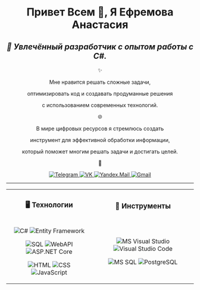 <h1 align="center">Привет Всем 👋, Я Ефремова Анастасия</h1> 

<div align="center">
  <h2>
    <i>🌟 Увлечённый разработчик с опытом работы с C#.</i>
  </h2>
</div>

<div align="center">
  <p>✨</p>
  <p>Мне нравится решать сложные задачи,</p>  
  <p>оптимизировать код и создавать продуманные решения</p> 
  <p>с использованием современных технологий.</p>

  <p>🌐</p>
  <p>В мире цифровых ресурсов я стремлюсь создать</p>  
  <p>инструмент для эффективной обработки информации,</p>  
  <p>который поможет многим решать задачи и достигать целей.</p>

  <p>📲</p>
</div>

<p align="center">
  <a href="https://t.me/Kamilayza" target="_blank">
    <img src="https://img.shields.io/badge/Telegram-2CA5E0?style=for-the-badge&logo=telegram&logoColor=white" alt="Telegram">
  </a>
  <a href="https://vk.com/anas_efr" target="_blank">
    <img src="https://img.shields.io/badge/VK-4A76A8?style=for-the-badge&logo=vk&logoColor=white" alt="VK">
  </a>
  <a href="mailto:KamillaYesa@yandex.ru" target="_blank">
    <img src="https://img.shields.io/badge/Yandex.Mail-FFCC00?style=for-the-badge&logo=yandex&logoColor=black" alt="Yandex.Mail">
  </a>
  <a href="mailto:efremova0anastasia0serg0@gmail.com" target="_blank">
    <img src="https://img.shields.io/badge/Gmail-EA4335?style=for-the-badge&logo=gmail&logoColor=white" alt="Gmail">
  </a>
</p>

<hr/>

<table align="center">
  <tr>
    <td align="center">
      <h3>🖥️ Технологии</h3>
    </td>
    <td align="center">
      <h3>🔧 Инструменты</h3>
    </td>
  </tr>
  <tr>
    <td>
      <p align="center">
        <img src="https://img.shields.io/badge/C%23-239120?style=for-the-badge&labelColor=239120&color=239120&logoColor=white&logo=c-sharp" alt="C#">
        <img src="https://img.shields.io/badge/Entity%20Framework-7A2A35?style=for-the-badge&labelColor=7A2A35&color=7A2A35&logoColor=white&logo=dotnet" alt="Entity Framework">
      </p>
      <p align="center">
        <img src="https://img.shields.io/badge/SQL-003B57?style=for-the-badge&labelColor=003B57&color=003B57&logoColor=white&logo=postgresql" alt="SQL">
        <img src="https://img.shields.io/badge/WebAPI-512BD4?style=for-the-badge&labelColor=512BD4&color=512BD4&logoColor=white&logo=.net" alt="WebAPI">
        <img src="https://img.shields.io/badge/ASP.NET%20Core-512BD4?style=for-the-badge&labelColor=512BD4&color=512BD4&logoColor=white&logo=.net" alt="ASP.NET Core">
      </p>
      <p align="center">
        <img src="https://img.shields.io/badge/HTML-E34F26?style=for-the-badge&labelColor=E34F26&color=E34F26&logoColor=white&logo=html5" alt="HTML">
        <img src="https://img.shields.io/badge/CSS-1572B6?style=for-the-badge&labelColor=1572B6&color=1572B6&logoColor=white&logo=css3" alt="CSS">
        <img src="https://img.shields.io/badge/JavaScript-F7DF1E?style=for-the-badge&labelColor=F7DF1E&color=F7DF1E&logoColor=black&logo=javascript" alt="JavaScript">
      </p>
    </td>
    <td>
      <p align="center">
        <img src="https://img.shields.io/badge/MS%20Visual%20Studio-5C2D91?style=for-the-badge&labelColor=5C2D91&color=5C2D91&logoColor=white&logo=visualstudio" alt="MS Visual Studio">
        <img src="https://img.shields.io/badge/VS%20Code-007ACC?style=for-the-badge&labelColor=007ACC&color=007ACC&logoColor=white&logo=visual-studio-code" alt="Visual Studio Code">
      </p>
      <p align="center">
        <img src="https://img.shields.io/badge/MS%20SQL-CC2927?style=for-the-badge&labelColor=CC2927&color=CC2927&logoColor=white&logo=microsoft-sql-server" alt="MS SQL">
        <img src="https://img.shields.io/badge/PostgreSQL-4169E1?style=for-the-badge&labelColor=4169E1&color=4169E1&logoColor=white&logo=postgresql" alt="PostgreSQL">
      </p>
    </td>
  </tr>
</table>

<!--
<hr/>

[![Readme Card](https://github-readme-stats.vercel.app/api/pin/?username=Anastasiya8Efremova&repo=VisiMonePlan&theme=city_lights)](https://github.com/Anastasiya8Efremova/VisiMonePlan)
[![Readme Card](https://github-readme-stats.vercel.app/api/pin/?username=Anastasiya8Efremova&repo=VisiMonePlan&theme=github_dark)](https://github.com/Anastasiya8Efremova/VisiMonePlan)
[![Readme Card](https://github-readme-stats.vercel.app/api/pin/?username=Anastasiya8Efremova&repo=VisiMonePlan&theme=gotham)](https://github.com/Anastasiya8Efremova/VisiMonePlan)
[![Readme Card](https://github-readme-stats.vercel.app/api/pin/?username=Anastasiya8Efremova&repo=VisiMonePlan&theme=transparent)](https://github.com/Anastasiya8Efremova/VisiMonePlan)
-->

<!--
<hr/>
<table>
    <tr>
        <th>Проект</th>
        <th>Технологии</th>
        <th>Описание</th>
    </tr>
    <tr>
        <td></td>
        <td></td>
        <td></td>
    </tr>
</table>
-->

<!--

  <a href="https://www.python.org/" target="_blank">
    <img src="https://img.shields.io/badge/Python-3776AB?style=for-the-badge&logo=python&logoColor=white" alt="Python">
  </a>
  <a href="https://www.javascript.com/" target="_blank">
    <img src="https://img.shields.io/badge/JavaScript-F7DF1E?style=for-the-badge&logo=javascript&logoColor=black" alt="JavaScript">
  </a>

![Top Langs](https://github-readme-stats.vercel.app/api/top-langs/?username=Anastasiya8Efremova&layout=compact)
![Top Langs](https://github-readme-stats.vercel.app/api/top-langs/?username=Anastasiya8Efremova&hide_progress=true)

**Anastasiya8Efremova/Anastasiya8Efremova** is a ✨ _special_ ✨ repository because its `README.md` (this file) appears on your GitHub profile.

Here are some ideas to get you started:

- 🔭 I’m currently working on ...
- 🌱 I’m currently learning ...
- 👯 I’m looking to collaborate on ...
- 🤔 I’m looking for help with ...
- 💬 Ask me about ...
- 📫 How to reach me: ...
- 😄 Pronouns: ...
- ⚡ Fun fact: ...
-->
